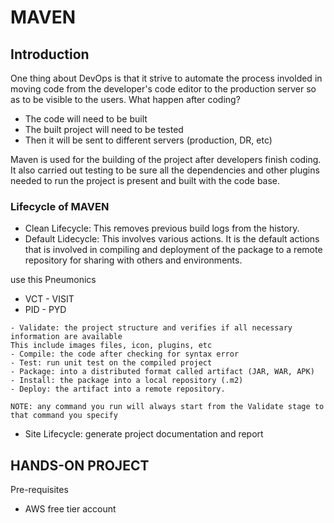 # MAVEN

## Introduction

One thing about DevOps is that it strive to automate the process involded in moving code from the developer's code editor to the production server so as to be visible to the users.
What happen after coding?

- The code will need to be built
- The built project will need to be tested
- Then it will be sent to different servers (production, DR, etc)

Maven is used for the building of the project after developers finish coding. It also carried out testing to be sure all the dependencies and other plugins needed to run the project is present and built with the code base.

### Lifecycle of MAVEN

- Clean Lifecycle: This removes previous build logs from the history.
- Default Lidecycle: This involves various actions. It is the default actions that is involved in compiling and deployment of the package to a remote repository for sharing with others and environments.

use this Pneumonics

- VCT - VISIT
- PID - PYD

```
- Validate: the project structure and verifies if all necessary information are available
This include images files, icon, plugins, etc
- Compile: the code after checking for syntax error
- Test: run unit test on the compiled project
- Package: into a distributed format called artifact (JAR, WAR, APK)
- Install: the package into a local repository (.m2)
- Deploy: the artifact into a remote repository.

NOTE: any command you run will always start from the Validate stage to that command you specify
```

- Site Lifecycle: generate project documentation and report

## HANDS-ON PROJECT

Pre-requisites

- AWS free tier account
